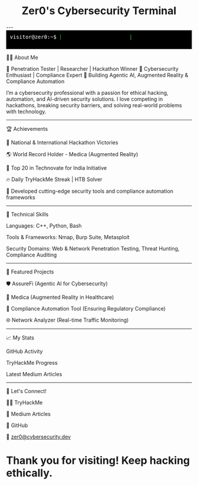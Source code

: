 <h1 align="center">Zer0's Cybersecurity Terminal</h1>
---

<script>
// Store command history
let history = [];
function handleCommand() {
    let input = document.getElementById("terminalInput").value.toLowerCase();
    let output = document.getElementById("terminalOutput");
    history.push(input);
    localStorage.setItem("terminalHistory", JSON.stringify(history));
    
    switch(input) {
        case "whoami":
            output.innerHTML = "Zer0 - Cybersecurity Enthusiast | Penetration Tester | Researcher | Hackathon Winner";
            break;
        case "ls -l ~/projects":
            output.innerHTML = "AssureFi/  Medica/  Compliance_Automation_Tool/  Network_Analyzer/";
            break;
        case "cat ~/achievements.txt":
            output.innerHTML = "- National & International Hackathon Victories 🥇<br>- World Record Holder - Medica (Augmented Reality) 🌎<br>- Top 20 in Technovate for India Initiative 🚀<br>- Daily TryHackMe Streak | HTB Solver 🔥<br>- Developed cutting-edge security tools and compliance automation frameworks 🎯";
            break;
        case "man zer0":
            output.innerHTML = "Zer0: A cybersecurity specialist dedicated to ethical hacking, AI security, and compliance automation.";
            break;
        case "ls -l ~/certifications":
            output.innerHTML = "OSCP/  CEH/  CompTIA Security+/  TryHackMe Top 1%/";
            break;
        case "nmap -A zer0":
            output.innerHTML = "Scanning skills... Open ports: 80 (Web Security), 443 (Cryptography), 22 (Penetration Testing), 8080 (AI Security)";
            break;
        default:
            output.innerHTML = "Command not found. Try: whoami, ls -l ~/projects, cat ~/achievements.txt, man zer0, ls -l ~/certifications, nmap -A zer0";
    }
}
</script>

<style>
  .terminal {
    background: black;
    color: limegreen;
    padding: 10px;
    font-family: monospace;
  }
  #terminalInput {
    background: black;
    color: limegreen;
    border: none;
    outline: none;
  }
  @keyframes blink {
    50% { opacity: 0; }
  }
  .cursor { animation: blink 1s step-end infinite; }
</style>

<div class="terminal">
    <span style="color:white;">visitor@zer0:~$</span> 
    <input type="text" id="terminalInput" onkeypress="if(event.key === 'Enter') handleCommand();" autofocus>
    <span class="cursor">|</span>
    <br>
    <p id="terminalOutput"></p>
</div>

👨‍💻 About Me

🔹 Penetration Tester | Researcher | Hackathon Winner
🔹 Cybersecurity Enthusiast | Compliance Expert
🔹 Building Agentic AI, Augmented Reality & Compliance Automation

I’m a cybersecurity professional with a passion for ethical hacking, automation, and AI-driven security solutions. I love competing in hackathons, breaking security barriers, and solving real-world problems with technology.


---

🏆 Achievements

🥇 National & International Hackathon Victories

🌎 World Record Holder - Medica (Augmented Reality)

🚀 Top 20 in Technovate for India Initiative

🔥 Daily TryHackMe Streak | HTB Solver

🎯 Developed cutting-edge security tools and compliance automation frameworks



---

🔧 Technical Skills

Languages: C++, Python, Bash

Tools & Frameworks: Nmap, Burp Suite, Metasploit

Security Domains: Web & Network Penetration Testing, Threat Hunting, Compliance Auditing



---

📌 Featured Projects

🛡️ AssureFi (Agentic AI for Cybersecurity)

🏥 Medica (Augmented Reality in Healthcare)

📜 Compliance Automation Tool (Ensuring Regulatory Compliance)

🌐 Network Analyzer (Real-time Traffic Monitoring)



---

📈 My Stats

GitHub Activity



TryHackMe Progress



Latest Medium Articles

<!-- Medium Auto-Update Widget -->
---

📡 Let's Connect!

🏴‍☠️ TryHackMe

📜 Medium Articles

🐙 GitHub

📧 zer0@cybersecurity.dev


# Thank you for visiting! Keep hacking ethically.

